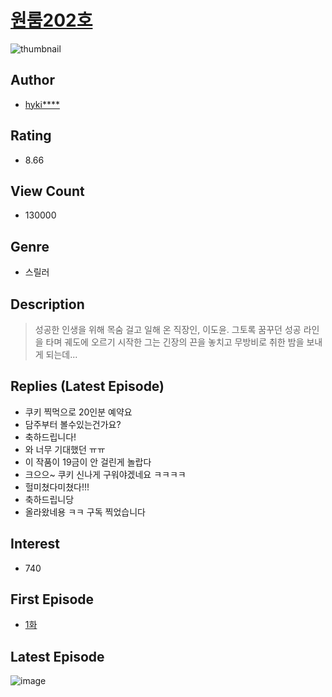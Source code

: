 # [원룸202호](https://comic.naver.com/bestChallenge/list?titleId=786571)
![thumbnail](https://image-comic.pstatic.net/user_contents_data/challenge_comic/2022/01/02/205507/thumbnail_202x1641adffb49_cad7_4888_8b09_7c0baf4ed01b_00003015.JPEG)

## Author
- [hyki****](https://comic.naver.com/artistTitle?id=205507)

## Rating
- 8.66

## View Count
- 130000

## Genre
- 스릴러

## Description
> 성공한 인생을 위해 목숨 걸고 일해 온 직장인, 이도윤. 그토록 꿈꾸던 성공 라인을 타며 궤도에 오르기 시작한 그는 긴장의 끈을 놓치고 무방비로 취한 밤을 보내게 되는데...

## Replies (Latest Episode)
- 쿠키 찍먹으로 20인분 예약요
- 담주부터 볼수있는건가요?
- 축하드립니다!
- 와 너무 기대했던 ㅠㅠ
- 이 작품이 19금이 안 걸린게 놀랍다
- 크으으~ 쿠키 신나게 구워야겠네요 ㅋㅋㅋㅋ
- 헐미쳤다미쳤다!!!
- 축하드립니당
- 올라왔네용 ㅋㅋ 구독 찍었습니다

## Interest
- 740

## First Episode
- [1화](https://comic.naver.com/bestChallenge/detail?titleId=786571&no=1)

## Latest Episode
![image](https://image-comic.pstatic.net/user_contents_data/challenge_comic/2023/03/16/205507/upload_3774913897017063479.jpeg)
